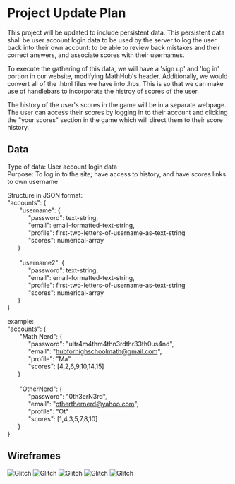 # Project Update Plan

This project will be updated to include persistent data. This persistent data shall be user account login data to be used by the server to log the user back into their own account: to be able to review back mistakes and their correct answers, and associate scores with their usernames.

To execute the gathering of this data, we will have a 'sign up' and 'log in' portion in our website, modifying MathHub's header. Additionally, we would convert all of the .html files we have into .hbs. This is so that we can make use of handlebars to incorporate the histroy of scores of the user.

The history of the user's scores in the game will be in a separate webpage. The user can access their scores by logging in to their account and clicking the "your scores" section in the game which will direct them to their score history.

## Data

Type of data: User account login data<br>
Purpose: To log in to the site; have access to history, and have scores links to own username

Structure in JSON format:<br>
"accounts": {<br> 
&nbsp;&nbsp;&nbsp;&nbsp;&nbsp;&nbsp; "username": {<br>
&nbsp;&nbsp;&nbsp;&nbsp;&nbsp;&nbsp;&nbsp;&nbsp;&nbsp;&nbsp;&nbsp;&nbsp;"password": text-string, <br>
&nbsp;&nbsp;&nbsp;&nbsp;&nbsp;&nbsp;&nbsp;&nbsp;&nbsp;&nbsp;&nbsp;&nbsp;"email": email-formatted-text-string, <br>
&nbsp;&nbsp;&nbsp;&nbsp;&nbsp;&nbsp;&nbsp;&nbsp;&nbsp;&nbsp;&nbsp;&nbsp;"profile": first-two-letters-of-username-as-text-string<br>
&nbsp;&nbsp;&nbsp;&nbsp;&nbsp;&nbsp;&nbsp;&nbsp;&nbsp;&nbsp;&nbsp;&nbsp;"scores": numerical-array<br>
&nbsp;&nbsp;&nbsp;&nbsp;&nbsp;&nbsp;}<br>
<br>
&nbsp;&nbsp;&nbsp;&nbsp;&nbsp;&nbsp; "username2": {<br>
&nbsp;&nbsp;&nbsp;&nbsp;&nbsp;&nbsp;&nbsp;&nbsp;&nbsp;&nbsp;&nbsp;&nbsp;"password": text-string, <br>
&nbsp;&nbsp;&nbsp;&nbsp;&nbsp;&nbsp;&nbsp;&nbsp;&nbsp;&nbsp;&nbsp;&nbsp;"email": email-formatted-text-string, <br>
&nbsp;&nbsp;&nbsp;&nbsp;&nbsp;&nbsp;&nbsp;&nbsp;&nbsp;&nbsp;&nbsp;&nbsp;"profile": first-two-letters-of-username-as-text-string<br>
&nbsp;&nbsp;&nbsp;&nbsp;&nbsp;&nbsp;&nbsp;&nbsp;&nbsp;&nbsp;&nbsp;&nbsp;"scores": numerical-array<br>
&nbsp;&nbsp;&nbsp;&nbsp;&nbsp;&nbsp;}<br>
}
   
example:<br>
"accounts": {<br> 
&nbsp;&nbsp;&nbsp;&nbsp;&nbsp;&nbsp; "Math Nerd": {<br>
&nbsp;&nbsp;&nbsp;&nbsp;&nbsp;&nbsp;&nbsp;&nbsp;&nbsp;&nbsp;&nbsp;&nbsp;"password": "ultr4m4thm4thn3rdthr33th0us4nd", <br>
&nbsp;&nbsp;&nbsp;&nbsp;&nbsp;&nbsp;&nbsp;&nbsp;&nbsp;&nbsp;&nbsp;&nbsp;"email": "hubforhighschoolmath@gmail.com", <br>
&nbsp;&nbsp;&nbsp;&nbsp;&nbsp;&nbsp;&nbsp;&nbsp;&nbsp;&nbsp;&nbsp;&nbsp;"profile": "Ma"<br>
&nbsp;&nbsp;&nbsp;&nbsp;&nbsp;&nbsp;&nbsp;&nbsp;&nbsp;&nbsp;&nbsp;&nbsp;"scores": [4,2,6,9,10,14,15]<br>
&nbsp;&nbsp;&nbsp;&nbsp;&nbsp;&nbsp;}<br>
<br>
&nbsp;&nbsp;&nbsp;&nbsp;&nbsp;&nbsp; "OtherNerd": {<br>
&nbsp;&nbsp;&nbsp;&nbsp;&nbsp;&nbsp;&nbsp;&nbsp;&nbsp;&nbsp;&nbsp;&nbsp;"password": "0th3erN3rd", <br>
&nbsp;&nbsp;&nbsp;&nbsp;&nbsp;&nbsp;&nbsp;&nbsp;&nbsp;&nbsp;&nbsp;&nbsp;"email": "otherthernerd@yahoo.com", <br>
&nbsp;&nbsp;&nbsp;&nbsp;&nbsp;&nbsp;&nbsp;&nbsp;&nbsp;&nbsp;&nbsp;&nbsp;"profile": "Ot"<br>
&nbsp;&nbsp;&nbsp;&nbsp;&nbsp;&nbsp;&nbsp;&nbsp;&nbsp;&nbsp;&nbsp;&nbsp;"scores": [1,4,3,5,7,8,10]<br>
&nbsp;&nbsp;&nbsp;&nbsp;&nbsp;&nbsp;}<br>
}

   
## Wireframes

![Glitch](https://cdn.glitch.global/7919643d-61cc-4c44-b0db-a7659a47c000/a34c0065-3e7f-4c69-a080-eeed4cf053b6.image.png?v=1742997318244)
![Glitch](https://cdn.glitch.global/7919643d-61cc-4c44-b0db-a7659a47c000/375a8f3e-8b50-4ee9-a656-40c067d130a2.image.png?v=1742997337679)
![Glitch](https://cdn.glitch.global/7919643d-61cc-4c44-b0db-a7659a47c000/c775b581-47f3-43f0-bbe7-4c381c4a2bf8.image.png?v=1742997348441)
![Glitch](https://cdn.glitch.global/7919643d-61cc-4c44-b0db-a7659a47c000/958c8df3-5797-4096-954d-e8c14860637a.image.png?v=1742997363793)
![Glitch](https://cdn.glitch.global/7919643d-61cc-4c44-b0db-a7659a47c000/9c90921c-f91c-47a3-892d-eb040d242328.image.png?v=1742998666576)


